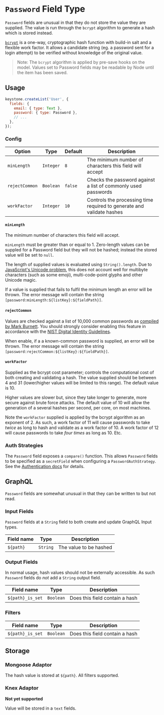 # `Password` Field Type

`Password` fields are unusual in that they do not store the value they are supplied.
The value is run through the `bcrypt` algorithm to generate a hash which is stored instead.

[`bcrypt`](https://en.wikipedia.org/wiki/Bcrypt)
is a one-way, cryptographic hash function with build-in salt and a flexible work factor.
It allows a candidate string (eg. a password sent for a login attempt)
to be verified without knowledge of the original value.

> Note: The `bcrypt` algorithm is applied by pre-save hooks on the model.
> Values set to Password fields may be readable by Node until the item has been saved.

## Usage

```js
keystone.createList('User', {
  fields: {
    email: { type: Text },
    password: { type: Password },
    // ...
  },
});
```

### Config

| Option         | Type      | Default | Description                                                           |
| -------------- | --------- | ------- | --------------------------------------------------------------------- |
| `minLength`    | `Integer` | `8`     | The minimum number of characters this field will accept               |
| `rejectCommon` | `Boolean` | `false` | Checks the password against a list of commonly used passwords         |
| `workFactor`   | `Integer` | `10`    | Controls the processing time required to generate and validate hashes |

#### `minLength`

The minimum number of characters this field will accept.

`minLength` must be greater than or equal to 1.
Zero-length values can be suppled for a Password field but they will not be hashed;
instead the stored value will be set to `null`.

The length of supplied values is evaluated using `String().length`.
Due to [JavaScript's Unicode problem](https://mathiasbynens.be/notes/javascript-unicode),
this does not account well for multibyte characters (such as some emoji),
multi-code-point glyphs and other Unicode magic.

If a value is supplied that fails to fulfil the minimum length an error will be thrown.
The error message will contain the string `[password:minLength:${listKey}:${fieldPath}]`.

#### `rejectCommon`

Values are checked against a list of 10,000 common passwords as
[compiled by Mark Burnett](https://xato.net/10-000-top-passwords-6d6380716fe0).
You should strongly consider enabling this feature in accordance with the
[NIST Digital Identity Guidelines](http://nvlpubs.nist.gov/nistpubs/SpecialPublications/NIST.SP.800-63b.pdf).

When enable, if a a known-common password is supplied, an error will be thrown.
The error message will contain the string `[password:rejectCommon:${listKey}:${fieldPath}]`.

#### `workFactor`

Supplied as the bcrypt cost parameter; controls the computational cost of both creating and validating a hash.
The value supplied should be between 4 and 31 (lower/higher values will be limited to this range).
The default value is 10.

Higher values are slower but, since they take longer to generate, more secure against brute force attacks.
The default value of 10 will allow the generation of a several hashes per second, per core, on most machines.

Note the `workFactor` supplied is applied by the bcrypt algorithm as an exponent of 2.
As such, a work factor of 11 will cause passwords to take _twice_ as long to hash and validate as a work factor of 10.
A work factor of 12 will cause passwords to take _four times_ as long as 10. Etc.

### Auth Strategies

The `Password` field exposes a `compare()` function.
This allows `Password` fields to be specified as a `secretField` when configuring a `PasswordAuthStrategy`.
See the [Authentication docs](https://github.com/keystonejs/keystone-5/blob/master/docs/authentication.md) for details.

## GraphQL

`Password` fields are somewhat unusual in that they can be written to but not read.

### Input Fields

`Password` fields at a `String` field to both create and update GraphQL Input types.

| Field name | Type     | Description            |
| ---------- | -------- | ---------------------- |
| `${path}`  | `String` | The value to be hashed |

### Output Fields

In normal usage, hash values should not be externally accessible.
As such `Password` fields do _not_ add a `String` output field.

| Field name       | Type      | Description                    |
| ---------------- | --------- | ------------------------------ |
| `${path}_is_set` | `Boolean` | Does this field contain a hash |

### Filters

| Field name       | Type      | Description                    |
| ---------------- | --------- | ------------------------------ |
| `${path}_is_set` | `Boolean` | Does this field contain a hash |

## Storage

### Mongoose Adaptor

The hash value is stored at `${path}`.
All filters supported.

### Knex Adaptor

**Not yet supported**

Value will be stored in a `text` fields.
